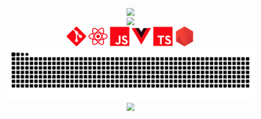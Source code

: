 <!-- HEADER -->
<div align="center">
  <img src="https://capsule-render.vercel.app/api?type=waving&color=F90716&height=190&section=header&text=Rabiev%20N&desc=frontend%20developer&animation=fadeIn&fontColor=fff&fontSize=75&fontAlign=68&fontAlignY=34&descSize=18&descAlign=82.5&descAlignY=55"/>
</div>
<!-- /HEADER -->

<div align="center">
<picture>
  <source
    srcset="https://github-readme-stats.vercel.app/api?username=rabievn&show_icons=true&theme=shadow_red&text_color=fff&icon_color=F90716&title_color=F90716&border_color=F90716"
    media="(prefers-color-scheme: dark)"
  />
  <source
    srcset="https://github-readme-stats.vercel.app/api?username=rabievn&show_icons=true&theme=shadow_red"
    media="(prefers-color-scheme: light), (prefers-color-scheme: no-preference)"
  />
  <img src="https://github-readme-stats.vercel.app/api?username=rabievn&show_icons=true&theme=shadow_red" />
</picture>
</div>

<div align="center">
</div>

<div align="center">
      <img src="git-icon.svg" width="40" height="40"/>
      <img src="react-icon.svg" width="40" height="40"/>
      <img src="js.svg" width="40" height="40"/>
      <img src="vue.svg" width="40" height="40"/>
      <img src="ts.svg" width="40" height="40"/>
      <img src="node.svg" width="40" height="40"/>
</div>

<picture>
  <source media="(prefers-color-scheme: dark)" srcset="https://raw.githubusercontent.com/rabievn/rabievn/output/github-contribution-grid-snake.svg" />
  <source media="(prefers-color-scheme: light)" srcset="https://raw.githubusercontent.com/rabievn/rabievn/output/github-contribution-grid-snake.svg" />
  <img alt="github-snake" src="https://raw.githubusercontent.com/rabievn/rabievn/output/github-contribution-grid-snake.svg" />
</picture>

<!-- FOOTER -->
<div align="center">
  <a href="mailto:rabiev.nr@gmail.com" target="_blank">
    <img src="https://capsule-render.vercel.app/api?type=waving&color=F90716&height=120&section=footer&text=&animation=fadeIn&fontColor=fff&fontSize=8"/>
  </a>
</div>
<!-- /FOOTER -->

